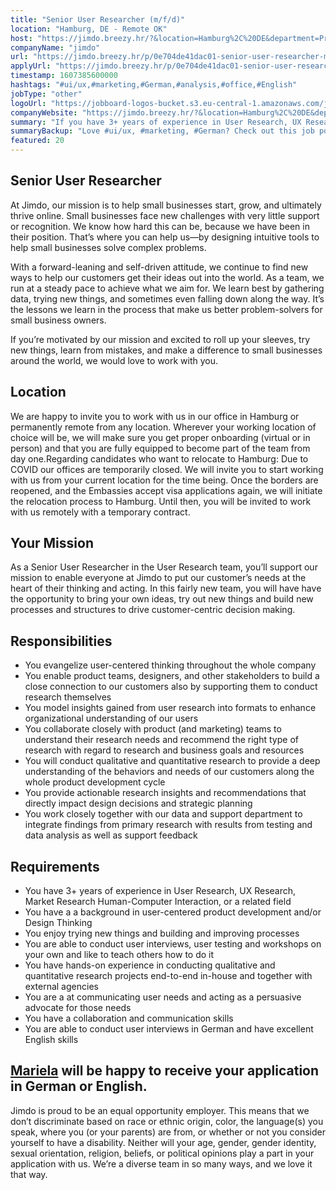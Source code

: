 ```yaml
---
title: "Senior User Researcher (m/f/d)"
location: "Hamburg, DE - Remote OK"
host: "https://jimdo.breezy.hr/?&location=Hamburg%2C%20DE&department=Product%20%26%20Engineering#positions"
companyName: "jimdo"
url: "https://jimdo.breezy.hr/p/0e704de41dac01-senior-user-researcher-m-f-d"
applyUrl: "https://jimdo.breezy.hr/p/0e704de41dac01-senior-user-researcher-m-f-d/apply"
timestamp: 1607385600000
hashtags: "#ui/ux,#marketing,#German,#analysis,#office,#English"
jobType: "other"
logoUrl: "https://jobboard-logos-bucket.s3.eu-central-1.amazonaws.com/jimdo"
companyWebsite: "https://jimdo.breezy.hr/?&location=Hamburg%2C%20DE&department=Product%20%26%20Engineering#positions"
summary: "If you have 3+ years of experience in User Research, UX Research, Market Research Human-Computer Interaction, or a related field, Jimdo has a job opening for a senior user researcher"
summaryBackup: "Love #ui/ux, #marketing, #German? Check out this job post!"
featured: 20
---
```


## Senior User Researcher

At Jimdo, our mission is to help small businesses start, grow, and ultimately thrive online. Small businesses face new challenges with very little support or recognition. We know how hard this can be, because we have been in their position. That’s where you can help us—by designing intuitive tools to help small businesses solve complex problems.

With a forward-leaning and self-driven attitude, we continue to find new ways to help our customers get their ideas out into the world. As a team, we run at a steady pace to achieve what we aim for. We learn best by gathering data, trying new things, and sometimes even falling down along the way. It’s the lessons we learn in the process that make us better problem-solvers for small business owners.

If you’re motivated by our mission and excited to roll up your sleeves, try new things, learn from mistakes, and make a difference to small businesses around the world, we would love to work with you.

## Location

We are happy to invite you to work with us in our office in Hamburg or permanently remote from any location. Wherever your working location of choice will be, we will make sure you get proper onboarding (virtual or in person) and that you are fully equipped to become part of the team from day one.Regarding candidates who want to relocate to Hamburg: Due to COVID our offices are temporarily closed. We will invite you to start working with us from your current location for the time being. Once the borders are reopened, and the Embassies accept visa applications again, we will initiate the relocation process to Hamburg. Until then, you will be invited to work with us remotely with a temporary contract.

## Your Mission

As a Senior User Researcher in the User Research team, you’ll support our mission to enable everyone at Jimdo to put our customer’s needs at the heart of their thinking and acting. In this fairly new team, you will have have the opportunity to bring your own ideas, try out new things and build new processes and structures to drive customer-centric decision making.

## Responsibilities

*   You evangelize user-centered thinking throughout the whole company
*   You enable product teams, designers, and other stakeholders to build a close connection to our customers also by supporting them to conduct research themselves
*   You model insights gained from user research into formats to enhance organizational understanding of our users
*   You collaborate closely with product (and marketing) teams to understand their research needs and recommend the right type of research with regard to research and business goals and resources
*   You will conduct qualitative and quantitative research to provide a deep understanding of the behaviors and needs of our customers along the whole product development cycle
*   You provide actionable research insights and recommendations that directly impact design decisions and strategic planning
*   You work closely together with our data and support department to integrate findings from primary research with results from testing and data analysis as well as support feedback

## Requirements

*   You have 3+ years of experience in User Research, UX Research, Market Research Human-Computer Interaction, or a related field
*   You have a a background in user-centered product development and/or Design Thinking
*   You enjoy trying new things and building and improving processes
*   You are able to conduct user interviews, user testing and workshops on your own and like to teach others how to do it
*   You have hands-on experience in conducting qualitative and quantitative research projects end-to-end in-house and together with external agencies
*   You are a at communicating user needs and acting as a persuasive advocate for those needs
*   You have a collaboration and communication skills
*   You are able to conduct user interviews in German and have excellent English skills

## [Mariela](https://www.xing.com/profile/Mariela_Sotirchou/cv) will be happy to receive your application in German or English.

Jimdo is proud to be an equal opportunity employer. This means that we don’t discriminate based on race or ethnic origin, color, the language(s) you speak, where you (or your parents) are from, or whether or not you consider yourself to have a disability. Neither will your age, gender, gender identity, sexual orientation, religion, beliefs, or political opinions play a part in your application with us. We’re a diverse team in so many ways, and we love it that way.
